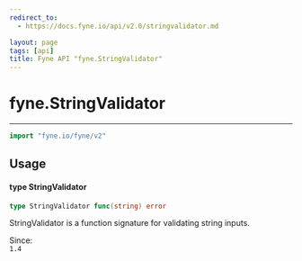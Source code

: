 ```yaml
---
redirect_to:
  - https://docs.fyne.io/api/v2.0/stringvalidator.md

layout: page
tags: [api]
title: Fyne API "fyne.StringValidator"
---
```



# fyne.StringValidator
---
```go
import "fyne.io/fyne/v2"
```

## Usage

#### type StringValidator

```go
type StringValidator func(string) error
```

StringValidator is a function signature for validating string inputs.


<div class="since">Since: <code>
1.4</code></div>
